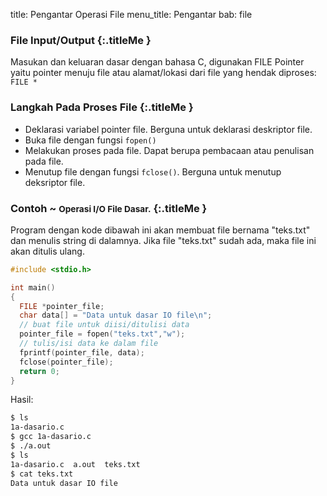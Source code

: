 title: Pengantar Operasi File
menu_title: Pengantar
bab: file


### <i class="fa fa-info-circle"></i> File Input/Output {:.titleMe }

Masukan dan keluaran dasar dengan bahasa C, digunakan FILE Pointer yaitu pointer menuju file atau alamat/lokasi dari file yang hendak diproses: `FILE *`


### <i class="fa fa-info-circle"></i> Langkah Pada Proses File {:.titleMe }

- Deklarasi variabel pointer file. Berguna untuk deklarasi deskriptor file.
- Buka file dengan fungsi `fopen()`
- Melakukan proses pada file. Dapat berupa pembacaan atau penulisan pada file.
- Menutup file dengan fungsi `fclose()`. Berguna untuk menutup deksriptor file.


### <i class="fa fa-code"></i> Contoh ~ <small>Operasi I/O File Dasar.</small> {:.titleMe }

Program dengan kode dibawah ini akan membuat file bernama "teks.txt" dan menulis string di dalamnya. Jika file "teks.txt" sudah ada, maka file ini akan ditulis ulang.
``` c
#include <stdio.h>

int main()
{
  FILE *pointer_file;
  char data[] = "Data untuk dasar IO file\n";
  // buat file untuk diisi/ditulisi data
  pointer_file = fopen("teks.txt","w");
  // tulis/isi data ke dalam file
  fprintf(pointer_file, data);
  fclose(pointer_file);
  return 0;
}
```

Hasil:
``` bash
$ ls
1a-dasario.c
$ gcc 1a-dasario.c
$ ./a.out
$ ls
1a-dasario.c  a.out  teks.txt 
$ cat teks.txt 
Data untuk dasar IO file 
```
